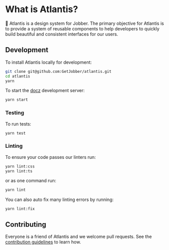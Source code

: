 # What is Atlantis?

🔱 Atlantis is a design system for Jobber. The primary objective for Atlantis is to provide a system of reusable components to help developers to quickly build beautiful and consistent interfaces for our users.

## Development

To install Atlantis locally for development:

```sh
git clone git@github.com:GetJobber/atlantis.git
cd atlantis
yarn
```

To start the [docz](https://www.docz.site/) development server:

```sh
yarn start
```

### Testing

To run tests:

```sh
yarn test
```

### Linting

To ensure your code passes our linters run:

```sh
yarn lint:css
yarn lint:ts
```

or as one command run:

```sh
yarn lint
```

You can also auto fix many linting errors by running:

```
yarn lint:fix
```


## Contributing

Everyone is a friend of Atlantis and we welcome pull requests. See the [contribution guidelines](/CONTRIBUTING.md) to learn how.
